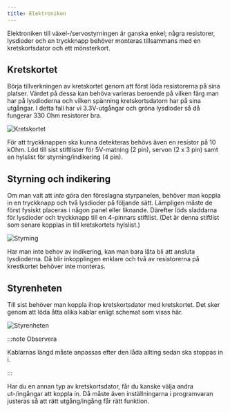 ```yaml
---
title: Elektroniken
---
```


Elektroniken till växel-/servostyrningen är ganska enkel; några resistorer, lysdioder och en tryckknapp behöver monteras tillsammans med en kretskortsdator och ett mönsterkort.


## Kretskortet
Börja tillverkningen av kretskortet genom att först löda resistorerna på sina platser. Värdet på dessa kan behöva varieras beroende på vilken färg man har på lysdioderna och vilken spänning kretskortsdatorn har på sina utgångar. I detta fall har vi 3.3V-utgångar och gröna lysdioder så då fungerar 330 Ohm resistorer bra.

![Kretskortet](/img/trn-2turnout-pcb.svg)

För att tryckknappen ska kunna detekteras behövs även en resistor på 10 kOhm. Löd till sist stiftlister för 5V-matning (2 pin), servon (2 x 3 pin) samt en hylslist för styrning/indikering (4 pin).


## Styrning och indikering
Om man valt att *inte* göra den föreslagna styrpanelen, behöver man koppla in en tryckknapp och två lysdioder på följande sätt. Lämpligen måste de först fysiskt placeras i någon panel eller liknande. Därefter löds sladdarna för lysdioder och tryckknapp till en 4-pinnars stiftlist. (Det är denna stiftlist som senare kopplas in till kretskortets hylslist.)

![Styrning](/img/trn-button.svg)

Har man inte behov av indikering, kan man bara låta bli att ansluta lysdioderna. Då blir inkopplingen enklare och två av resistorerna på krestkortet behöver inte monteras.


## Styrenheten
Till sist behöver man koppla ihop kretskortsdator med kretskortet. Det sker genom att löda åtta olika kablar enligt schemat som visas här.

![Styrenheten](/img/trn-solder.svg)

:::note Observera

Kablarnas längd måste anpassas efter den låda allting sedan ska stoppas in i.

:::

Har du en annan typ av kretskortsdator, får du kanske välja andra ut-/ingångar att koppla in. Då måste även inställningarna i programvaran justeras så att rätt utgång/ingång får rätt funktion.
